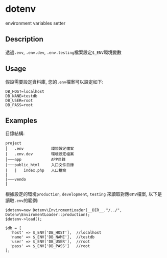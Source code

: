 # dotenv

environment variables setter

## Description 

透過`.env`, `.env.dev`, `.env.testing`檔案設定`$_ENV`環境變數

## Usage

假設需要設定資料庫, 您的`.env`檔案可以設定如下: 

    DB_HOST=localhost
    DB_NANE=testdb
    DB_USER=root
    DB_PASS=root
    
## Examples

目錄結構:

```
project
│   .env            環境設定檔案
|   .env.dev        環境設定檔案
│───app             APP目錄
│───public_html     入口文件目錄
|   |   index.php   入口檔案
|   
|───vendo
|
```
 
根據設定的環境`production`, `development`, `testing` 來讀取對應env檔案, 以下是讀取`.env`的範例:

    $dotenv=new Dotenv\EnviromentLoader(__DIR__."/../", Dotenv\EnviromentLoader::production);
    $dotenv->load();
    
    $db = [
      'host' => $_ENV['DB_HOST'],  //localhost
      'name' => $_ENV['DB_NAME'],  //testdb
      'user' => $_ENV['DB_USER'],  //root
      'pass' => $_ENV['DB_PASS']   //root
    ];
 
